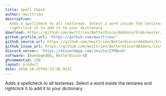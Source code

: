 ```yaml
---
title: Spell Check
author: mwittrien
description:
  Adds a spellcheck to all textareas. Select a word inside the textarea and
  rightclick it to add it to your dictionary.
download: https://github.com/mwittrien/BetterDiscordAddons/blob/master/Plugins/SpellCheck/SpellCheck.plugin.js
github_profile_url: 'https://github.com/mwittrien/'
github_source_url: https://github.com/mwittrien/BetterDiscordAddons/tree/master/Plugins/SpellCheck
github_issue_url: https://github.com/mwittrien/BetterDiscordAddons/issues/
discord_server: 'https://discordapp.com/invite/Z7PBux5'
software: [BandagedBD, BetterDiscord]
ghcommentid: 130
layout: product
date: 2018-10-25T04:13:36.953Z
---
```

Adds a spellcheck to all textareas. Select a word inside the textarea and rightclick it to add it to your dictionary.